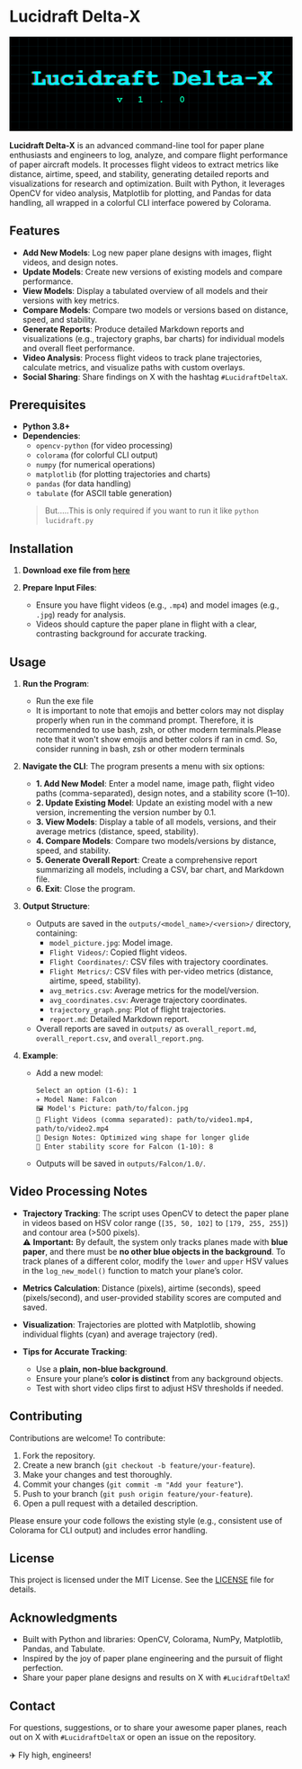 # Lucidraft Delta-X

![Lucidraft Delta-X Banner](assets/banner.png)

**Lucidraft Delta-X** is an advanced command-line tool for paper plane enthusiasts and engineers to log, analyze, and compare flight performance of paper aircraft models. It processes flight videos to extract metrics like distance, airtime, speed, and stability, generating detailed reports and visualizations for research and optimization. Built with Python, it leverages OpenCV for video analysis, Matplotlib for plotting, and Pandas for data handling, all wrapped in a colorful CLI interface powered by Colorama.

## Features

- **Add New Models**: Log new paper plane designs with images, flight videos, and design notes.
- **Update Models**: Create new versions of existing models and compare performance.
- **View Models**: Display a tabulated overview of all models and their versions with key metrics.
- **Compare Models**: Compare two models or versions based on distance, speed, and stability.
- **Generate Reports**: Produce detailed Markdown reports and visualizations (e.g., trajectory graphs, bar charts) for individual models and overall fleet performance.
- **Video Analysis**: Process flight videos to track plane trajectories, calculate metrics, and visualize paths with custom overlays.
- **Social Sharing**: Share findings on X with the hashtag `#LucidraftDeltaX`.

## Prerequisites

- **Python 3.8+**
- **Dependencies**:
  - `opencv-python` (for video processing)
  - `colorama` (for colorful CLI output)
  - `numpy` (for numerical operations)
  - `matplotlib` (for plotting trajectories and charts)
  - `pandas` (for data handling)
  - `tabulate` (for ASCII table generation) <br>
  > But.....This is only required if you want to run it like `python lucidraft.py`

## Installation

1. **Download exe file from [here](https://github.com/samiulmuztaba/Lucidraft_Delta-X/releases/tag/src)**

2. **Prepare Input Files**:
   - Ensure you have flight videos (e.g., `.mp4`) and model images (e.g., `.jpg`) ready for analysis.
   - Videos should capture the paper plane in flight with a clear, contrasting background for accurate tracking.

## Usage

1. **Run the Program**:
   - Run the exe file 
   - It is important to note that emojis and better colors may not display properly when run in the command prompt. Therefore, it is recommended to use bash, zsh, or other modern terminals.Please note that it won't show emojis and better colors if ran in cmd. So, consider running in bash, zsh or other modern terminals

2. **Navigate the CLI**:
   The program presents a menu with six options:
   - **1. Add New Model**: Enter a model name, image path, flight video paths (comma-separated), design notes, and a stability score (1–10).
   - **2. Update Existing Model**: Update an existing model with a new version, incrementing the version number by 0.1.
   - **3. View Models**: Display a table of all models, versions, and their average metrics (distance, speed, stability).
   - **4. Compare Models**: Compare two models/versions by distance, speed, and stability.
   - **5. Generate Overall Report**: Create a comprehensive report summarizing all models, including a CSV, bar chart, and Markdown file.
   - **6. Exit**: Close the program.

3. **Output Structure**:
   - Outputs are saved in the `outputs/<model_name>/<version>/` directory, containing:
     - `model_picture.jpg`: Model image.
     - `Flight Videos/`: Copied flight videos.
     - `Flight Coordinates/`: CSV files with trajectory coordinates.
     - `Flight Metrics/`: CSV files with per-video metrics (distance, airtime, speed, stability).
     - `avg_metrics.csv`: Average metrics for the model/version.
     - `avg_coordinates.csv`: Average trajectory coordinates.
     - `trajectory_graph.png`: Plot of flight trajectories.
     - `report.md`: Detailed Markdown report.
   - Overall reports are saved in `outputs/` as `overall_report.md`, `overall_report.csv`, and `overall_report.png`.

4. **Example**:
   - Add a new model:
     ```
     Select an option (1-6): 1
     ✈ Model Name: Falcon
     🖼 Model's Picture: path/to/falcon.jpg
     🎥 Flight Videos (comma separated): path/to/video1.mp4, path/to/video2.mp4
     📝 Design Notes: Optimized wing shape for longer glide
     📝 Enter stability score for Falcon (1-10): 8
     ```
   - Outputs will be saved in `outputs/Falcon/1.0/`.

## Video Processing Notes

- **Trajectory Tracking**: The script uses OpenCV to detect the paper plane in videos based on HSV color range (`[35, 50, 102]` to `[179, 255, 255]`) and contour area (>500 pixels).  
  ⚠️ **Important:** By default, the system only tracks planes made with **blue paper**, and there must be **no other blue objects in the background**. To track planes of a different color, modify the `lower` and `upper` HSV values in the `log_new_model()` function to match your plane’s color.  

- **Metrics Calculation**: Distance (pixels), airtime (seconds), speed (pixels/second), and user-provided stability scores are computed and saved.  

- **Visualization**: Trajectories are plotted with Matplotlib, showing individual flights (cyan) and average trajectory (red).  

- **Tips for Accurate Tracking**:
  - Use a **plain, non-blue background**.
  - Ensure your plane’s **color is distinct** from any background objects.  
  - Test with short video clips first to adjust HSV thresholds if needed.


## Contributing

Contributions are welcome! To contribute:
1. Fork the repository.
2. Create a new branch (`git checkout -b feature/your-feature`).
3. Make your changes and test thoroughly.
4. Commit your changes (`git commit -m "Add your feature"`).
5. Push to your branch (`git push origin feature/your-feature`).
6. Open a pull request with a detailed description.

Please ensure your code follows the existing style (e.g., consistent use of Colorama for CLI output) and includes error handling.

## License

This project is licensed under the MIT License. See the [LICENSE](LICENSE) file for details.

## Acknowledgments

- Built with Python and libraries: OpenCV, Colorama, NumPy, Matplotlib, Pandas, and Tabulate.
- Inspired by the joy of paper plane engineering and the pursuit of flight perfection.
- Share your paper plane designs and results on X with `#LucidraftDeltaX`!

## Contact

For questions, suggestions, or to share your awesome paper planes, reach out on X with `#LucidraftDeltaX` or open an issue on the repository.

✈️ Fly high, engineers!
